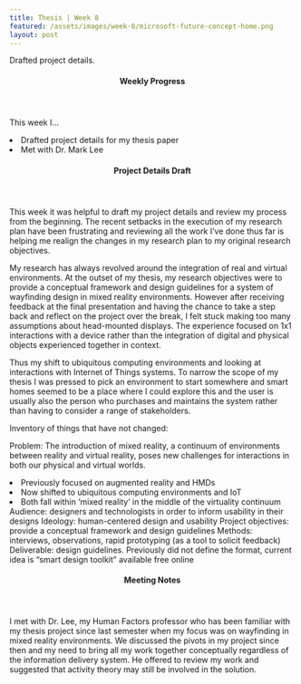 ```yaml
---
title: Thesis | Week 8
featured: /assets/images/week-8/microsoft-future-concept-home.png
layout: post
---
```


<p>Drafted project details.</p>

<section>
	<header>
		<h4>Weekly Progress</h4>
	</header>
		<p>
			This week I…
				<li>Drafted project details for my thesis paper</li>
				<li>Met with Dr. Mark Lee</li>
		</p>
</section>
<section>
	<header>
		<h4>Project Details Draft</h4>
	</header>
		<p>
			This week it was helpful to draft my project details and review my process from the beginning. The recent setbacks in the execution of my research plan have been frustrating and reviewing all the work I’ve done thus far is helping me realign the changes in my research plan to my original research objectives. 
		</p>
		<p>
			My research has always revolved around the integration of real and virtual environments. At the outset of my thesis, my research objectives were to provide a conceptual framework and design guidelines for a system of wayfinding design in mixed reality environments. However after receiving feedback at the final presentation and having the chance to take a step back and reflect on the project over the break, I felt stuck making too many assumptions about head-mounted displays. The experience focused on 1x1 interactions with a device rather than the integration of digital and physical objects experienced together in context. 
		</p>
		<p>
			Thus my shift to ubiquitous computing environments and looking at interactions with Internet of Things systems. To narrow the scope of my thesis I was pressed to pick an environment to start somewhere and smart homes seemed to be a place where I could explore this and the user is usually also the person who purchases and maintains the system rather than having to consider a range of stakeholders.
		</p>
		<p>
			Inventory of things that have not changed:
		</p>
		<p>
			Problem: The introduction of mixed reality, a continuum of environments between reality and virtual reality, poses new challenges for interactions in both our physical and virtual worlds.	
			<li>Previously focused on augmented reality and HMDs</li>
			<li>Now shifted to ubiquitous computing environments and IoT</li>
			<li>Both fall within ‘mixed reality’ in the middle of the virtuality continuum</li>
			Audience: designers and technologists in order to inform usability in their designs
			Ideology: human-centered design and usability
			Project objectives: provide a conceptual framework and design guidelines
			Methods: interviews, observations, rapid prototyping (as a tool to solicit feedback)
			Deliverable: design guidelines. Previously did not define the format, current idea is “smart design toolkit” available free online
		</p>
</section>
<section>
	<header>
		<h4>Meeting Notes</h4>
	</header>
		<p>
			I met with Dr. Lee, my Human Factors professor who has been familiar with my thesis project since last semester when my focus was on wayfinding in mixed reality environments. We discussed the pivots in my project since then and my need to bring all my work together conceptually regardless of the information delivery system. He offered to review my work and suggested that activity theory may still be involved in the solution.
		</p>
</section>
